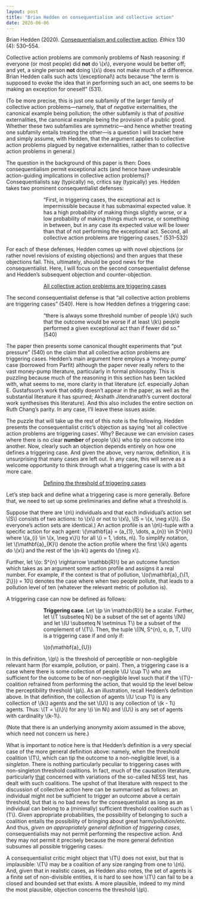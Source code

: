 ```yaml
---
layout: post
title: "Brian Hedden on consequentialism and collective action"
date: 2020-06-06
---
```

<p>Brian Hedden (2020). <a href="https://doi.org/10.1086/708535" target="_blank" rel="noopener">Consequentialism and collective action</a>. <cite>Ethics</cite> 130 (4): 530–554.</p>

<p>Collective action problems are commonly problems of Nash reasoning: if everyone (or most people) did <strong>not</strong> do \(x\), everyone would be better off; and yet, a single person <strong>not</strong> doing \(x\) does not make much of a difference. Brian Hedden calls such acts \(exceptional\) acts because “the term is supposed to evoke the idea that in performing such an act, one seems to be making an exception for oneself” (531).</p>

<p>(To be more precise, this is just one subfamily of the larger family of collective action problems—namely, that of <cite>negative</cite> externalities, the canonical example being pollution; the other subfamily is that of <cite>positive</cite> externalities, the canonical example being the provision of a public good. Whether these two subfamilies are symmetric—and hence whether treating one subfamily entails treating the other—is a question I will bracket here and simply assume, with Hedden, that the argument applies to collective action problems plagued by negative externalities, rather than to collective action problems in general.)</p>

<p>The question in the background of this paper is then: Does consequentialism permit exceptional acts (and hence have undesirable action-guiding implications in collective action problems)? Consequentialists say (typically) no, critics say (typically) yes. Hedden takes two prominent consequentialist defenses:</p>

<p style="padding-left:100px;">“First, in triggering cases, the exceptional act is impermissible because it has submaximal expected value. It has a high probability of making things slightly worse, or a low probability of making things much worse, or something in between, but in any case its expected value will be lower than that of not performing the exceptional act. Second, all collective action problems are triggering cases.” (531–532)</p>

<p>For each of these defenses, Hedden comes up with novel objections (or rather novel revisions of existing objections) and then argues that these objections fail. This, ultimately, should be good news for the consequentialist. Here, I will focus on the second consequentialist defense and Hedden’s subsequent objection and counter-objection.</p>

<p style="padding-left:100px;"><u>All collective action problems are triggering cases</u></p>

<p>The second consequentialist defense is that “all collective action problems are triggering cases” (540). Here is how Hedden defines a triggering case:</p>

<p style="padding-left:100px;">“there is always some threshold number of people \(k\) such that the outcome would be worse if at least \(k\) people performed a given exceptional act than if fewer did so.” (540)</p>

<p>The paper then presents some canonical thought experiments that “put pressure” (540) on the claim that all collective action problems are triggering cases. Hedden’s main argument here employs a ‘money-pump’ case (borrowed from Parfit) although the paper never really refers to the vast money-pump literature, particularly in formal philosophy. This is puzzling because much of the reasoning in this section has been tackled with, what seems to me, more clarity in that literature (cf. especially Johan E. Gustafsson’s work that oddly doesn’t appear in the paper, as well as the substantial literature it has spurred; Akshath Jitendranath’s current doctoral work synthesises this literature). And this also includes the entire section on Ruth Chang’s parity. In any case, I’ll leave these issues aside.</p>

<p>The puzzle that will take up the rest of this note is the following. Hedden presents the consequentialist critic’s objection as saying ‘not all collective action problems are triggering cases’. Why? Because we can envision cases where there is no clear <strong>number</strong> of people \(k\) who tip one outcome into another. Now, clearly such an objection depends entirely on how one defines a triggering case. And given the above, very narrow, definition, it is unsurprising that many cases are left out. In any case, this will serve as a welcome opportunity to think through what a triggering case is with a bit more care.</p>

<p style="padding-left:100px;"><u>Defining the threshold of triggering cases</u></p>

<p>Let’s step back and define what a triggering case is more generally. Before that, we need to set up some preliminaries and define what a threshold is.</p>

<p>Suppose that there are \(n\) individuals and that each individual’s action set \(S\) consists of two actions: to \(x\) or not to \(x\), \(S = \{x, \neg x\}\). (So everyone’s action sets are identical.) An action profile is an \(n\)-tuple with a specific action for each agent: \(\mathbf{a} = (a_{1}, \dots, a_{n}) \in S^{n}\) where \(a_{i} \in \{x, \neg x\}\) for all \(i = 1, \dots, n\). To simplify notation, let \(\mathbf{a}_{K}\) denote the action profile where the first \(k\) agents do \(x\) and the rest of the \(n-k\) agents do \(\neg x\).</p>

<p>Further, let \(o: S^{n} \rightarrow \mathbb{R}\) be an outcome function which takes as an argument some action profile and assigns it a real number. For example, if the context is that of pollution, \(o(\mathbf{a}_{\{1, 2\}}) = 10\) denotes the case where when two people pollute, that leads to a pollution level of ten (whatever the relevant metric of pollution is).</p>

<p>A triggering case can now be defined as follows:</p>

<p style="padding-left:100px;"><strong>Triggering case</strong>. Let \(p \in \mathbb{R}\) be a scalar. Further, let \(T \subseteq N\) be a subset of the set of agents \(N\) and let \(U \subseteq N \setminus T\) be a subset of the complement of \(T\). Then, the tuple \((N, S^{n}, o, p, T, U)\) is a triggering case if and only if:</p>

<p style="padding-left:100px;">\(o(\mathbf{a}_{U})<p\) and \(o(\mathbf{a}_{U \cup T}) \geq p\).</p>

<p>In this definition, \(p\) is the threshold of perceptible or non-negligible relevant harm (for example, pollution, or pain). Then, a triggering case is a case where there is some collection of people \(U \cup T\) who are sufficient for the outcome to be of non-negligible level such that if the \(T\)-coalition refrained from performing the action, that would tip the level below the perceptibility threshold \(p\). As an illustration, recall Hedden’s definition above. In that definition, the collection of agents \(U \cup T\) is any collection of \(k\) agents and the set \(U\) is any collection of \(k - 1\) agents. Thus: \(T = \{i\}\) for any \(i \in N\) and \(U\) is any set of agents with cardinality \(k-1\).</p>

<p>(Note that there is an underlying anonymity axiom assumed in the above, which need not concern us here.)</p>

<p>What is important to notice here is that Hedden’s definition is a very special case of the more general definition above: namely, when the threshold coalition \(T\), which can tip the outcome to a non-negligible level, is a <cite>singleton</cite>. There is nothing particularly peculiar to triggering cases with non-singleton threshold coalitions. In fact, much of the causation literature, particularly <a href="https://doi.org/10.1007/s10670-009-9184-8" target="_blank" rel="noopener">that</a> concerned with variations of the so-called NESS test, has dealt with such coalitions. The upshot of that literature with respect to the discussion of collective action here can be summarised as follows: an individual might not be sufficient to trigger an outcome above a certain threshold, but that is no bad news for the consequentialist as long as an individual can belong to a (minimally) sufficient threshold coalition such as \(T\). Given appropriate probabilities, the possibility of belonging to such a coalition entails the possibility of bringing about great harm/pollution/etc. And thus, <cite>given an appropriately general definition of triggering cases</cite>, consequentialists may not permit performing the respective action. And they may not permit it precisely because the more general definition subsumes all possible triggering cases.</p>

<p>A consequentialist critic might object that \(T\) does not exist, but that is implausible: \(T\) may be a coalition of any size ranging from one to \(n\). And, given that in realistic cases, as Hedden also notes, the set of agents is a finite set of non-divisible entities, it is hard to see how \(T\) can fail to be a closed and bounded set that exists. A more plausible, indeed to my mind the most plausible, objection concerns the threshold \(p\).</p>

